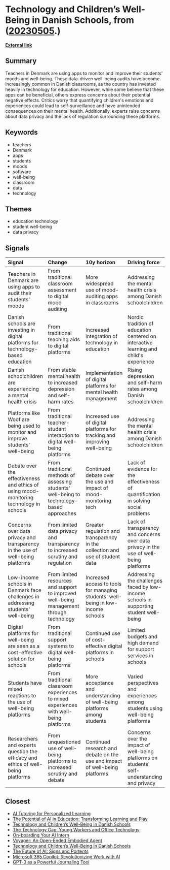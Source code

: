 # __Technology and Children’s Well-Being in Danish Schools__, from ([20230505](https://kghosh.substack.com/p/20230505).)

__[External link](https://www.technologyreview.com/2023/04/17/1071137/denmark-teachers-apps-student-mood-audit-software/?truid=&utm_source=the_download&utm_medium=email&utm_campaign=the_download.unpaid.engagement&utm_term=&utm_content=04-17-2023&mc_cid=6cac3e76a5&mc_eid=a2c3c6d032)__



## Summary

Teachers in Denmark are using apps to monitor and improve their students' moods and well-being. These data-driven well-being audits have become increasingly common in Danish classrooms, as the country has invested heavily in technology for education. However, while some believe that these apps can be beneficial, others express concerns about their potential negative effects. Critics worry that quantifying children's emotions and experiences could lead to self-surveillance and have unintended consequences on their mental health. Additionally, experts raise concerns about data privacy and the lack of regulation surrounding these platforms.

## Keywords

* teachers
* Denmark
* apps
* students
* moods
* software
* well-being
* classroom
* data
* technology

## Themes

* education technology
* student well-being
* data privacy

## Signals

| Signal                                                                                  | Change                                                                                    | 10y horizon                                                                       | Driving force                                                                                |
|:----------------------------------------------------------------------------------------|:------------------------------------------------------------------------------------------|:----------------------------------------------------------------------------------|:---------------------------------------------------------------------------------------------|
| Teachers in Denmark are using apps to audit their students’ moods                       | From traditional classroom assessment to digital mood auditing                            | More widespread use of mood-auditing apps in classrooms                           | Addressing the mental health crisis among Danish schoolchildren                              |
| Danish schools are investing in digital platforms for technology-based education        | From traditional teaching aids to digital platforms                                       | Increased integration of technology in education                                  | Nordic tradition of education centered on interactive learning and child's experience        |
| Danish schoolchildren are experiencing a mental health crisis                           | From stable mental health to increased depression and self-harm rates                     | Implementation of digital platforms for mental health management                  | Rising depression and self-harm rates among Danish schoolchildren                            |
| Platforms like Woof are being used to monitor and improve students' well-being          | From traditional teacher-student interaction to digital well-being platforms              | Increased use of digital platforms for tracking and improving well-being          | Addressing the mental health crisis among Danish schoolchildren                              |
| Debate over the effectiveness and ethics of using mood-monitoring technology in schools | From traditional methods of assessing students' well-being to technology-based approaches | Continued debate over the use and impact of mood-monitoring tech                  | Lack of evidence for the effectiveness of quantification in solving social problems          |
| Concerns over data privacy and transparency in the use of well-being platforms          | From limited data privacy and transparency to increased scrutiny and regulation           | Greater regulation and transparency in the collection and use of student data     | Lack of transparency and concerns over data privacy in the use of well-being platforms       |
| Low-income schools in Denmark face challenges in addressing students' well-being        | From limited resources and support to improved well-being management through technology   | Increased access to tools for managing students' well-being in low-income schools | Addressing the challenges faced by low-income schools in supporting student well-being       |
| Digital platforms for well-being are seen as a cost-effective solution for schools      | From traditional support systems to digital well-being platforms                          | Continued use of cost-effective digital platforms in schools                      | Limited budgets and high demand for support services in schools                              |
| Students have mixed reactions to the use of well-being platforms                        | From traditional classroom experiences to mixed experiences with well-being platforms     | More acceptance and understanding of well-being platforms among students          | Varied perspectives and experiences among students using well-being platforms                |
| Researchers and experts question the efficacy and ethics of well-being platforms        | From unquestioned use of well-being platforms to increased scrutiny and debate            | Continued research and debate on the use and impact of well-being platforms       | Concerns over the impact of well-being platforms on students' self-understanding and privacy |

## Closest

* [AI Tutoring for Personalized Learning](8f4d495f94113bef7aed043ebceafebb)
* [The Potential of AI in Education: Transforming Learning and Play](adf886a1b9fd74281e0a43c3e7c70def)
* [Technology and Children’s Well-Being in Danish Schools](17ac55c1f87675e075557fa4fa5ba14e)
* [The Technology Gap: Young Workers and Office Technology](5ae1107c845692a2acadc6565babc91b)
* [On-boarding Your AI Intern](4b66dbaa2bbc249bfcccbb7e27adbde5)
* [Voyager: An Open-Ended Embodied Agent](8af9bffc11d191445956ffcef1627c38)
* [Technology and Children’s Well-Being in Danish Schools](17ac55c1f87675e075557fa4fa5ba14e)
* [The Future of AI: Signs and Portents](3aaa975f44b2a607ef191978083cf2b8)
* [Microsoft 365 Copilot: Revolutionizing Work with AI](590d9ca642d30a1f2e4720f11b28474f)
* [GPT-3 as a Powerful Journaling Tool](d55af8b33e1f586f692dd1ac595444c6)